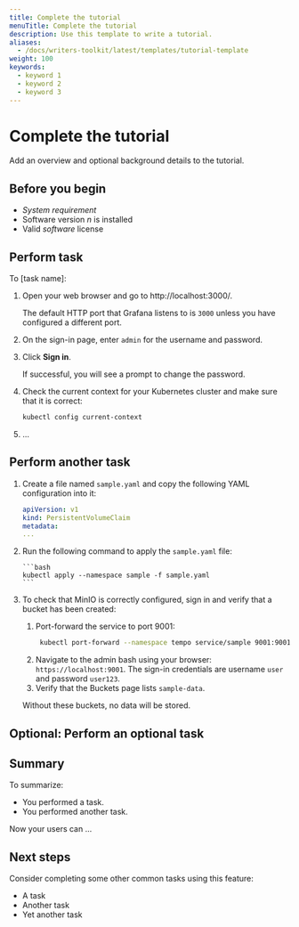```yaml
---
title: Complete the tutorial
menuTitle: Complete the tutorial
description: Use this template to write a tutorial.
aliases:
  - /docs/writers-toolkit/latest/templates/tutorial-template
weight: 100
keywords:
  - keyword 1
  - keyword 2
  - keyword 3
---
```

<!-- For more information about how to populate front matter, see [Topic front matter]({{< relref "../../front-matter/" >}}). -->

# Complete the tutorial

<!-- The topic title is required. The topic title succinctly describes the goal to accomplish, as the result of following the instructions. The tutorial title contains a verb and an object. For example: Provision dashboards and data sources -->

Add an overview and optional background details to the tutorial.
 
<!-- The overview is required. Add an overview to describe what the goal is and why it’s important to the user. You can also add background information -- in what context would it be used? 

This section of a tutorial topic can include conceptual material. However, limit conceptual information to only the tasks at hand.

If you write a long overview, consider creating a concept topic. Then, write a shorter form of that concept in the tutorial overview, and link to the longer concept topic for more information.

-->

## Before you begin

- _System requirement_
- Software version _n_ is installed
- Valid _software_ license

<!-- This section is optional. Use it to identify any prerequisite conditions (such as a specific version, license, or system requirement), permissions, any necessary decision, or tasks to complete before proceeding. Sometimes you might want to include a tip, such as **Tip:** Run the commands within a screen session.

Replace any text in _italics_ with content for your procedure and remove or add lines as needed.

Write each prerequisite as a full sentence or sentence fragment, using parallel structures. 

If you have more than one task in your tutorial, include all prerequisites in this section. For example, if you have a page that configures a widget and several tasks have prerequisites, list all prerequisites in the Before you begin section. This way users can have everything they need before they start performing the tasks.

If you do not need this section, delete it. 
 -->

## Perform task

<!-- Optional: Add an introductory sentence to this task. For example, summarize the purpose of this task in relation to the overall procedure.    -->

To [task name]:
<!-- 
The stem sentence introduces the steps and provides a visual cue for users who scan content, and it lets them know that the steps are about to begin.

A stem sentence begins with the word 'To' and includes the name of the task.
If you want to provide additional information about a step, add it to a separate line and indent it.

For example: 

To build a dashboard: -->

1. Open your web browser and go to http://localhost:3000/.

   The default HTTP port that Grafana listens to is `3000` unless you have configured a different port.
   
1. On the sign-in page, enter `admin` for the username and password.
1. Click **Sign in**.

   If successful, you will see a prompt to change the password.

1. Check the current context for your Kubernetes cluster and make sure that it is correct:

   ```bash
   kubectl config current-context
   ```

1. ...
<!-- Numbered steps provide a directive to the user; they tell the user explicitly what to do. Format steps using 1. in Markdown so they get numbered automatically.

Write steps so that they contain one action, or possibly two related actions, such as _Copy and paste a value._ or _Save and quit the program._

If a sentence does not tell the reader to do something, then it is not a step.

To add context that is directly related to a step, or to add a code block, indent it underneath the step. Doing so properly scopes the added information to the step. 
-->

## Perform another task

<!-- This section provides an example of nested steps with code blocks. -->

1. Create a file named `sample.yaml` and copy the following YAML configuration into it:

    ```yaml
    apiVersion: v1
    kind: PersistentVolumeClaim
    metadata:
    ... 
    ```
 1. Run the following command to apply the `sample.yaml` file:
 
        ```bash
        kubectl apply --namespace sample -f sample.yaml
        ```
  1. To check that MinIO is correctly configured, sign in and verify that a bucket has been created:
  
     1.  Port-forward the service to port 9001:
         ```bash
          kubectl port-forward --namespace tempo service/sample 9001:9001
          ```
     1. Navigate to the admin bash using your browser: `https://localhost:9001`. The sign-in credentials are username `user` and password `user123`.
     1. Verify that the Buckets page lists `sample-data`.
     
     Without these buckets, no data will be stored.

## Optional: Perform an optional task
<!-- Optional: If a task is not required but provides additional features, you can mark that section as optional and describe when it should be completed. If this section is not needed, delete it.
-->

## Summary

 <!-- 
 Optional: Use this section if you have more than one task that was performed. Otherwise, delete this section.
-->
 To summarize:
 - You performed a task.
 - You performed another task.

 Now your users can ... 
 
## Next steps

 <!-- 
 Optional: Use this section to let the user know about other tasks they might want to perform. Otherwise, delete this section.
-->

Consider completing some other common tasks using this feature:

* A task
* Another task
* Yet another task
